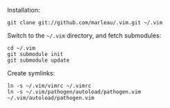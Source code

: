 Installation:

    git clone git://github.com/marleau/.vim.git ~/.vim

Switch to the `~/.vim` directory, and fetch submodules:

    cd ~/.vim
    git submodule init
    git submodule update

Create symlinks:

    ln -s ~/.vim/vimrc ~/.vimrc
    ln -s ~/.vim/pathogen/autoload/pathogen.vim ~/.vim/autoload/pathogen.vim
